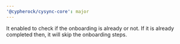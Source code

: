 ```yaml
---
'@cypherock/cysync-core': major
---
```


It enabled to check if the onboarding is already or not. If it is already completed then, it will skip the onboarding steps.
